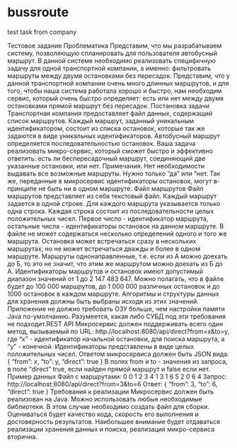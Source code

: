 # bussroute
test task from company

Тестовое задание
Проблематика
Представим, что мы разрабатываем систему, позволяющую спланировать для
пользователя автобусный маршрут. В данной системе необходимо реализовать
специфичную задачу для одной транспортной компании, а именно: фильтровать
маршруты между двумя остановками без пересадок. Представим, что у данной
транспортной компании очень много длинных маршрутов, и для того, чтобы наша
система работала хорошо и быстро, нам необходим сервис, который очень быстро
определяет: есть или нет между двумя остановками прямой маршрут без пересадок.
Постановка задачи
Транспортная компания предоставляет файл данных, содержащий список маршрутов.
Каждый маршрут, заданный уникальным идентификатором, состоит из списка
остановок, которые так же задаются в виде уникальных идентификаторов. Автобусный
маршрут определяется последовательностью остановок.
Ваша задача реализовать микро-сервис, который сможет быстро и эффективно
ответить: есть ли беспересадочный маршрут, соединяющий две указанные остановки,
или нет.
Примечания. Нет необходимости выдавать все возможные маршруты. Нужно только
“да” или “нет. Так же, переданные в микросервис идентификаторы остановок, могут
в-принципе не быть ни в одном маршруте.
Файл маршрутов
Файл маршрутов представляет из себя текстовый файл. Каждый маршрут задается в
одной строке. Для каждого маршрута указывается только одна строка.
Каждая строка состоит из последовательности целых положительных чисел. Первое
число - идентификатор маршрута, остальные числа - идентификаторы остановок на
данном маршруте.
В файле не может содержаться несколько определений одного и того же маршрута.
Остановка может встречаться сразу в нескольких маршрутах, но не может встречаться
дважды и более в одном маршруте.
Маршруты однонаправленные, т.е. если из А можно доехать до Б, то это не значит, что
этим же маршрутом можно доехать из Б до А.
Идентификаторы маршрутов и остановок имеют допустимый диапазон значений от 1
до 2 147 483 647.
Можно полагать, что в файле будет до 100 000 маршрутов, до 1 000 000 различных
остановок и до 1000 остановок в каждом маршруте. Алгоритмы и структуры данных
для хранения должны быть выбраны исходя из этих значений. Приложение не должно
требовать ОЗУ больше, чем настройки памяти Java по-умолчанию. Разумеется, какая
либо СУБД под эти требования не подходит.REST API
Микросервис должен поддерживать всего один метод, вызываемый по URL:
http://localhost:8080/api/direct?from=x&to=y, где “x” - идентификатор начальной
остановки, для поиска маршрута, а “y” - конечной. Идентификаторы представлены в
виде целых положительных чисел.
Ответом микросервиса должен быть JSON вида:
{
“from”: x,
“to”: y,
“direct”: true
}
В полях from и to - значения из запроса, в поле “direct” true, если найден прямой
маршрут и false если нет.
Пример данных
Файл с маршрутами:
0 0 1 2 3 4
1 3 1 6 5
2 0 6 4
Запрос:
http://localhost:8080/api/direct?from=3&to=6
Ответ:
{
“from”: 3,
“to”: 6,
“direct”: true
}
Требования к реализации
Микросервис должен быть реализован на Java. Можно использовать любые
необходимые библиотеки. В этом случае необходимо создать файл для сборки.
Оцениваться будет качество кода, скорость его выполнения и достоверность
результатов. Наибольшее внимание будет отдаваться реализации хранения данных и
поиска, реализация микро-сервиса вторична.
